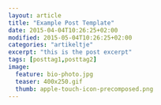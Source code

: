 ```yaml
---
layout: article
title: "Example Post Template"
date: 2015-04-04T10:26:25+02:00
modified: 2015-05-04T10:26:25+02:00
categories: "artikeltje"
excerpt: "this is the post excerpt"
tags: [posttag1,posttag2]
image:
  feature: bio-photo.jpg
  teaser: 400x250.gif
  thumb: apple-touch-icon-precomposed.png
---
```


